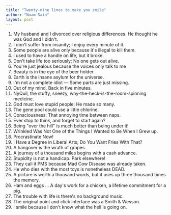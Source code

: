 ```yaml
---
title: "Twenty-nine lines to make you smile"
author: "Noam Sain"
layout: post
---
```


1. My husband and I divorced over religious differences. He thought he was God and I didn't.
2. I don't suffer from insanity; I enjoy every minute of it.
3. Some people are alive only because it's illegal to kill them.
4. I used to have a handle on life, but it broke.
5. Don't take life too seriously; No one gets out alive.
6. You're just jealous because the voices only talk to me
7. Beauty is in the eye of the beer holder.
8. Earth is the insane asylum for the universe.
9. I'm not a complete idiot — Some parts are just missing.
10. Out of my mind. Back in five minutes.
11. NyQuil, the stuffy, sneezy, why-the-heck-is-the-room-spinning medicine.
12. God must love stupid people; He made so many.
13. The gene pool could use a little chlorine.
14. Consciousness: That annoying time between naps.
15. Ever stop to think, and forget to start again?
16. Being "over the hill" is much better than being under it!
17. Wrinkled Was Not One of the Things I Wanted to Be When I Grew up.
18. Procrastinate Now!
19. I Have a Degree in Liberal Arts; Do You Want Fries With That?
20. A hangover is the wrath of grapes.
21. A journey of a thousand miles begins with a cash advance.
22. Stupidity is not a handicap. Park elsewhere!
23. They call it PMS because Mad Cow Disease was already taken.
24. He who dies with the most toys is nonetheless DEAD.
25. A picture is worth a thousand words, but it uses up three thousand times the memory.
26. Ham and eggs … A day's work for a chicken, a lifetime commitment for a pig.
27. The trouble with life is there's no background music.
28. The original point and click interface was a Smith &amp; Wesson.
29. I smile because I don't know what the hell is going on.
